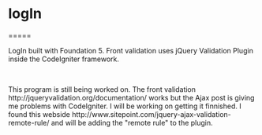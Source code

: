 <h1>logIn</h1>
=====

<p>LogIn built with Foundation 5. Front validation uses jQuery Validation Plugin inside the CodeIgniter framework.</p><BR>

<p>This program is still being worked on. The front validation http://jqueryvalidation.org/documentation/ works but the Ajax post is giving me problems with CodeIgniter. I will be working on getting it finnished. I found this webside http://www.sitepoint.com/jquery-ajax-validation-remote-rule/ and will be adding the "remote rule" to the plugin.</p>

